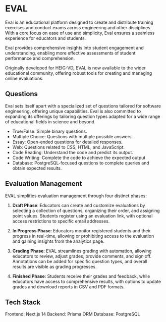 # EVAL

Eval is an educational platform designed to create and distribute training exercises and conduct exams across engineering and other disciplines. With a core focus on ease of use and simplicity, Eval ensures a seamless experience for educators and students.

Eval provides comprehensive insights into student engagement and understanding, enabling more effective assessments of student performance and comprehension.

Originally developed for HEIG-VD, EVAL is now available to the wider educational community, offering robust tools for creating and managing online evaluations.

## Questions

Eval sets itself apart with a specialized set of questions tailored for software engineering, offering unique capabilities. Eval is also committed to expanding its offerings by tailoring question types adapted for a wide range of educational fields in science and beyond.

- True/False: Simple binary questions.
- Multiple Choice: Questions with multiple possible answers.
- Essay: Open-ended questions for detailed responses.
- Web: Questions related to CSS, HTML, and JavaScript.
- Code Reading: Understand the code and predict its output.
- Code Writing: Complete the code to achieve the expected output
- Database: PostgreSQL-focused questions to complete queries and obtain expected results.

## Evaluation Management

EVAL simplifies evaluation management through four distinct phases:

1. **Draft Phase**: Educators can create and customize evaluations by selecting a collection of questions, organizing their order, and assigning point values. Students register using an evaluation link, with optional access restrictions to specific email addresses.

2. **In Progress Phase**: Educators monitor registered students and their progress in real-time, allowing or prohibiting access to the evaluation and gaining insights from the analytics page.

3. **Grading Phase**: EVAL streamlines grading with automation, allowing educators to review, adjust grades, provide comments, and sign off. Annotations can be added for specific question types, and overall results are visible as grading progresses.

4. **Finished Phase**: Students receive their grades and feedback, while educators have access to comprehensive results, with options to update grades and download reports in CSV and PDF formats.

## Tech Stack
Frontend: Next.js 14
Backend: Prisma ORM
Database: PostgreSQL